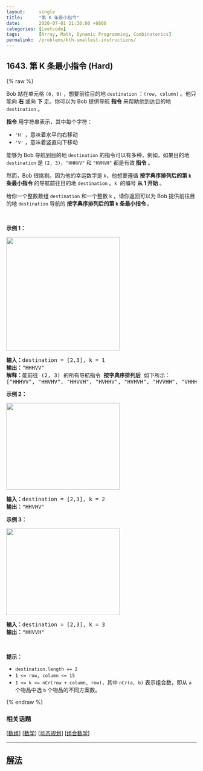 ```yaml
---
layout:     single
title:      "第 K 条最小指令"
date:       2020-07-01 21:30:00 +0800
categories: [Leetcode]
tags:       [Array, Math, Dynamic Programming, Combinatorics]
permalink:  /problems/kth-smallest-instructions/
---
```


## 1643. 第 K 条最小指令 (Hard)

{% raw %}

<p>Bob 站在单元格 <code>(0, 0)</code> ，想要前往目的地 <code>destination</code> ：<code>(row, column)</code> 。他只能向 <strong>右</strong> 或向 <strong>下</strong> 走。你可以为 Bob 提供导航 <strong>指令</strong> 来帮助他到达目的地 <code>destination</code> 。</p>

<p><strong>指令</strong> 用字符串表示，其中每个字符：</p>

<ul>
	<li><code>'H'</code> ，意味着水平向右移动</li>
	<li><code>'V'</code> ，意味着竖直向下移动</li>
</ul>

<p>能够为 Bob 导航到目的地 <code>destination</code> 的指令可以有多种，例如，如果目的地 <code>destination</code> 是 <code>(2, 3)</code>，<code>"HHHVV"</code> 和 <code>"HVHVH"</code> 都是有效<strong> 指令</strong> 。</p>

<ul>
</ul>

<p>然而，Bob 很挑剔。因为他的幸运数字是 <code>k</code>，他想要遵循 <strong>按字典序排列后的第 <code>k</code> 条最小指令 </strong>的导航前往目的地 <code>destination</code> 。<code>k</code>  的编号 <strong>从 1 开始</strong> 。</p>

<p>给你一个整数数组 <code>destination</code> 和一个整数 <code>k</code> ，请你返回可以为<em> </em>Bob<em> </em>提供前往目的地 <code>destination</code> 导航的<strong> 按字典序排列后的第 <code>k</code> 条最小指令 </strong>。</p>

<p> </p>

<p><strong>示例 1：</strong></p>

<p><img alt="" src="https://assets.leetcode-cn.com/aliyun-lc-upload/uploads/2020/11/01/ex1.png" style="width: 300px;" /></p>

<pre>
<strong>输入：</strong>destination = [2,3], k = 1
<strong>输出：</strong>"HHHVV"
<strong>解释：</strong>能前往 (2, 3) 的所有导航指令 <strong>按字典序排列后</strong> 如下所示：
["HHHVV", "HHVHV", "HHVVH", "HVHHV", "HVHVH", "HVVHH", "VHHHV", "VHHVH", "VHVHH", "VVHHH"].
</pre>

<p><strong>示例 2：</strong></p>

<p><strong><img alt="" src="https://assets.leetcode-cn.com/aliyun-lc-upload/uploads/2020/11/01/ex2.png" style="width: 300px; height: 229px;" /></strong></p>

<pre>
<strong>输入：</strong>destination = [2,3], k = 2
<strong>输出：</strong>"HHVHV"
</pre>

<p><strong>示例 3：</strong></p>

<p><strong><img alt="" src="https://assets.leetcode-cn.com/aliyun-lc-upload/uploads/2020/11/01/ex3.png" style="width: 300px; height: 229px;" /></strong></p>

<pre>
<strong>输入：</strong>destination = [2,3], k = 3
<strong>输出：</strong>"HHVVH"
</pre>

<p> </p>

<p><strong>提示：</strong></p>

<ul>
	<li><code>destination.length == 2</code></li>
	<li><code>1 <= row, column <= 15</code></li>
	<li><code>1 <= k <= nCr(row + column, row)</code>，其中 <code>nCr(a, b)</code> 表示组合数，即从 <code>a</code> 个物品中选 <code>b</code> 个物品的不同方案数。</li>
</ul>

{% endraw %}

### 相关话题
  [[数组](https://github.com/openset/leetcode/tree/master/tag/array/README.md)]
  [[数学](https://github.com/openset/leetcode/tree/master/tag/math/README.md)]
  [[动态规划](https://github.com/openset/leetcode/tree/master/tag/dynamic-programming/README.md)]
  [[组合数学](https://github.com/openset/leetcode/tree/master/tag/combinatorics/README.md)]

---

## [解法](https://github.com/openset/leetcode/tree/master/problems/kth-smallest-instructions)
